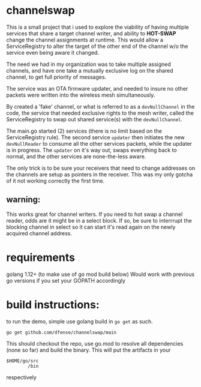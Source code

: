 # channelswap

This is a small project that i used to explore the viability of having multiple services that share a target channel writer, and ability to **HOT-SWAP** change the channel assignments at runtime. This would allow a ServiceRegistry to alter the target of the other end of the channel w/o the service even being aware it changed.

The need we had in my organization was to take multiple assigned channels, and have one take a mutually exclusive log on the shared channel, to get full priority of messages. 

The service was an OTA firmware updater, and needed to insure no other packets were written into the wireless mesh simultaneously. 

By created a 'fake' channel, or what is referred to as a `devNullChannel` in the code, the service that needed exclusive rights to the mesh writer, called the ServiceRegistry to swap out shared service(s) with the `devNullChannel`. 

The main.go started (2) services (there is no limit based on the ServiceRegistry rule). The second service `updater` then initiates the new `devNullReader` to consume all the other services packets, while the updater is in progress. The `updater` on it's way out, swaps everything back to normal, and the other services are none-the-less aware. 

The only trick is to be sure your receivers that need to change addresses on the channels are setup as pointers in the receiver. This was my only gotcha of it not working correctly the first time.

## warning: 
This works great for channel writers. If you need to hot swap a channel reader, odds are it might be in a select block. If so, be sure to interrrupt the blocking channel in select so it can start it's read again on the newly acquired channel address.

# requirements
golang 1.12+ (to make use of go mod build below)
Would work with previous go versions if you set your GOPATH accordingly

# build instructions:
to run the demo, simple use golang build in  `go get` as such. 
```
go get github.com/dfense/channelswap/main
```
This should checkout the repo, use go.mod to resolve all dependencies (none so far) and build the binary. This will put the artifacts in your 
```
$HOME/go/src
        /bin
```
respectively
